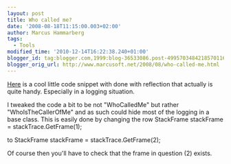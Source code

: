 ```yaml
---
layout: post
title: Who called me?
date: '2008-08-18T11:15:00.003+02:00'
author: Marcus Hammarberg
tags:
  - Tools
modified_time: '2010-12-14T16:22:38.240+01:00'
blogger_id: tag:blogger.com,1999:blog-36533086.post-4995703484218570116
blogger_orig_url: http://www.marcusoft.net/2008/08/who-called-me.html
---
```


[Here](http://www.codeproject.com/KB/dotnet/MethodName.aspx) is a
cool little code snippet with done with reflection that actually is
quite handy. Especially in a logging situation.

I tweaked the code a bit to be not "WhoCalledMe" but rather
"WhoIsTheCallerOfMe" and as such could hide most of the logging in a
base class. This is easily done by changing the row
   StackFrame stackFrame = stackTrace.GetFrame(1);

to
   StackFrame stackFrame = stackTrace.GetFrame(2);

Of course then you'll have to check that the frame in question (2)
exists.
